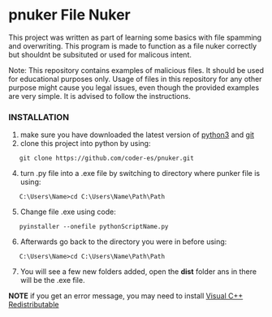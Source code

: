 # pnuker File Nuker 

This project was written as part of learning some basics with file spamming and overwriting. This program is made to function as a file nuker correctly but shouldnt be subsituted or used for malicous intent. 

Note: This repository contains examples of malicious files. It should be used for educational purposes only. Usage of files in this repository for any other purpose might cause you legal issues, even though the provided examples are very simple. It is advised to follow the instructions.

### INSTALLATION

1. make sure you have downloaded the latest version of [python3](https://python.org/downloads/) and [git](https://git-scm.com/download/win)
2. clone this project into python by using:

```
   git clone https://github.com/coder-es/pnuker.git
   ```
4. turn .py file into a .exe file by switching to directory where punker file is using:

```
   C:\Users\Name>cd C:\Users\Name\Path\Path
   ```
5. Change file .exe using code:

```
   pyinstaller --onefile pythonScriptName.py
```
6. Afterwards go back to the directory you were in before using:

```
   C:\Users\Name>cd C:\Users\Name\Path\Path
   ```

7. You will see a few new folders added, open the **dist** folder ans in there will be the .exe file.


**NOTE**
if you get an error message, you may need to install [Visual C++ Redistributable](https://learn.microsoft.com/en-us/cpp/windows/latest-supported-vc-redist?view=msvc-170)
